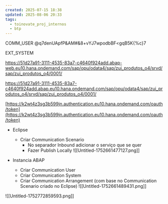 ```yaml
---
created: 2025-07-15 18:38
updated: 2025-08-06 20:33
tags:
  - toinovate_proj_internos
  - btp
---
```

COMM_USER
@q7denUApfP&AM#&8+vYJ7wpodbBF<gqB5K{%c}7

EXT_SYSTEM


https://51d27a91-3111-4535-83a7-c4640f924add.abap-web.eu10.hana.ondemand.com/sap/opu/odata4/sap/zui_produtos_o4/srvd/sap/zui_produtos_o4/0001/

https://51d27a91-3111-4535-83a7-c4640f924add.abap.eu10.hana.ondemand.com/sap/opu/odata4/sap/zui_produtos_o4/srvd/sap/zui_produtos_o4/0001/

[https://k2wt4z3sg3b599jn.authentication.eu10.hana.ondemand.com/oauth/token](https://k2wt4z3sg3b599jn.authentication.eu10.hana.ondemand.com/oauth/token)

- Eclipse
	- Criar Communication Scenario
		- No separador Inbound adicionar o serviço que se quer
		- Fazer Publish Locally
		  ![[Untitled-1752661477127.png]]
		  
- Instancia ABAP
	- Criar Communication User
	- Criar Communication System
	- Criar Communication Arrangement (com base no Communication Scenario criado no Eclipse)
	  ![[Untitled-1752661489431.png]]
	  



![[Untitled-1752772859593.png]]
